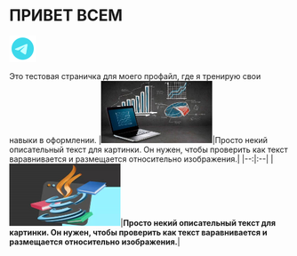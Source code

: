 # ПРИВЕТ ВСЕМ
[<img title="Мой Телеграм" width="48" src="https://github.com/agvaravin/agvaravin/blob/main/pix/ico/telegram.png" />][MyTelegram]


Это тестовая страничка для моего профайл, где я тренирую свои навыки в оформлении.
|[<img title="Портфолио Аналитика Данных" width="200" src="https://github.com/agvaravin/agvaravin/blob/main/pix/main_ad.jpg" />][DataAnalitic]|Просто некий описательный текст для картинки. Он нужен, чтобы проверить как текст варавнивается и размещается относительно изображения.|
|--:|:--|
|[<img title="Портфолио Аналитика Данных" width="200" src="https://github.com/agvaravin/agvaravin/blob/main/pix/main_java.jpg" />][DataAnalitic]|**Просто некий описательный текст для картинки. Он нужен, чтобы проверить как текст варавнивается и размещается относительно изображения.**|

[DataAnalitic]: https://github.com/agvaravin/DataAnalitic
[MyTelegram]: https://t.me/AGVaravin
